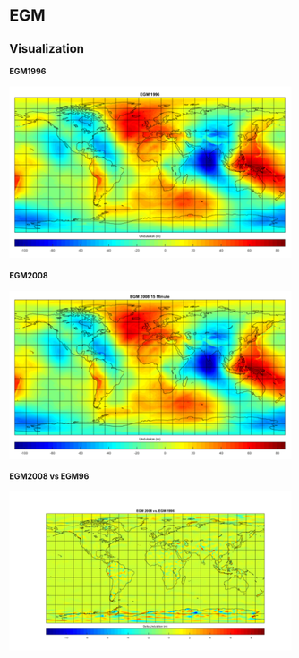 # EGM

## Visualization

#### EGM1996
![EGM 1996](images/EGM1996.png "EGM 1996")

#### EGM2008
![EGM 2008](images/EGM2008.png "EGM 2008")

#### EGM2008 vs EGM96
![EGM 2008 vs. EGM 1996](images/EGM2008vsEGM1996.png "EGM 2008 vs. EGM 1996")
